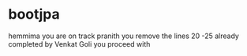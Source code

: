 # bootjpa
hemmima  you are on track
pranith you remove the lines 20 -25 already completed by Venkat
Goli you proceed with 
